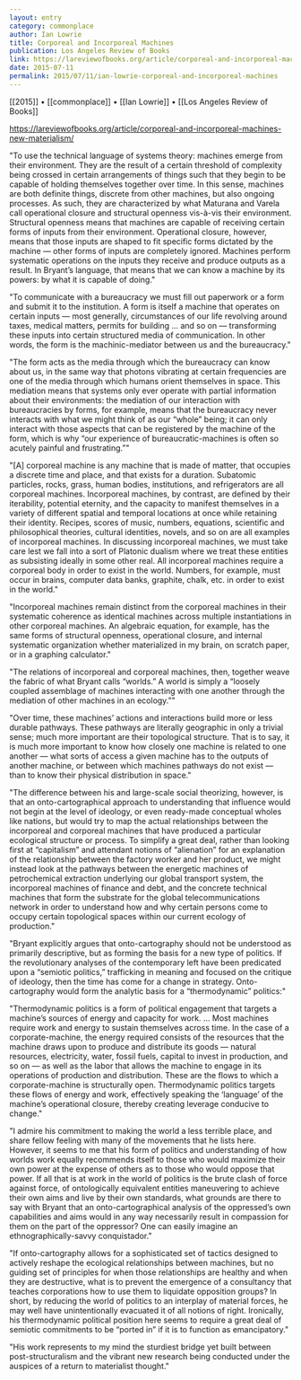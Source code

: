 ```yaml
---
layout: entry
category: commonplace
author: Ian Lowrie
title: Corporeal and Incorporeal Machines
publication: Los Angeles Review of Books
link: https://lareviewofbooks.org/article/corporeal-and-incorporeal-machines-new-materialism/
date: 2015-07-11
permalink: 2015/07/11/ian-lowrie-corporeal-and-incorporeal-machines
---
```


[[2015]] • [[commonplace]] • [[Ian Lowrie]] • [[Los Angeles Review of Books]] 

https://lareviewofbooks.org/article/corporeal-and-incorporeal-machines-new-materialism/

"To use the technical language of systems theory: machines emerge from their environment. They are the result of a certain threshold of complexity being crossed in certain arrangements of things such that they begin to be capable of holding themselves together over time. In this sense, machines are both definite things, discrete from other machines, but also ongoing processes. As such, they are characterized by what Maturana and Varela call operational closure and structural openness vis-à-vis their environment. Structural openness means that machines are capable of receiving certain forms of inputs from their environment. Operational closure, however, means that those inputs are shaped to fit specific forms dictated by the machine — other forms of inputs are completely ignored. Machines perform systematic operations on the inputs they receive and produce outputs as a result. In Bryant’s language, that means that we can know a machine by its powers: by what it is capable of doing."

"To communicate with a bureaucracy we must fill out paperwork or a form and submit it to the institution. A form is itself a machine that operates on certain inputs — most generally, circumstances of our life revolving around taxes, medical matters, permits for building … and so on — transforming these inputs into certain structured media of communication. In other words, the form is the machinic-mediator between us and the bureaucracy."

"The form acts as the media through which the bureaucracy can know about us, in the same way that photons vibrating at certain frequencies are one of the media through which humans orient themselves in space. This mediation means that systems only ever operate with partial information about their environments: the mediation of our interaction with bureaucracies by forms, for example, means that the bureaucracy never interacts with what we might think of as our “whole” being; it can only interact with those aspects that can be registered by the machine of the form, which is why “our experience of bureaucratic-machines is often so acutely painful and frustrating.”"

"[A] corporeal machine is any machine that is made of matter, that occupies a discrete time and place, and that exists for a duration. Subatomic particles, rocks, grass, human bodies, institutions, and refrigerators are all corporeal machines. Incorporeal machines, by contrast, are defined by their iterability, potential eternity, and the capacity to manifest themselves in a variety of different spatial and temporal locations at once while retaining their identity. Recipes, scores of music, numbers, equations, scientific and philosophical theories, cultural identities, novels, and so on are all examples of incorporeal machines. In discussing incorporeal machines, we must take care lest we fall into a sort of Platonic dualism where we treat these entities as subsisting ideally in some other real. All incorporeal machines require a corporeal body in order to exist in the world. Numbers, for example, must occur in brains, computer data banks, graphite, chalk, etc. in order to exist in the world."

"Incorporeal machines remain distinct from the corporeal machines in their systematic coherence as identical machines across multiple instantiations in other corporeal machines. An algebraic equation, for example, has the same forms of structural openness, operational closure, and internal systematic organization whether materialized in my brain, on scratch paper, or in a graphing calculator."

"The relations of incorporeal and corporeal machines, then, together weave the fabric of what Bryant calls “worlds.” A world is simply a “loosely coupled assemblage of machines interacting with one another through the mediation of other machines in an ecology.”"

"Over time, these machines’ actions and interactions build more or less durable pathways. These pathways are literally geographic in only a trivial sense; much more important are their topological structure. That is to say, it is much more important to know how closely one machine is related to one another ­— what sorts of access a given machine has to the outputs of another machine, or between which machines pathways do not exist — than to know their physical distribution in space."

"The difference between his and large-scale social theorizing, however, is that an onto-cartographical approach to understanding that influence would not begin at the level of ideology, or even ready-made conceptual wholes like nations, but would try to map the actual relationships between the incorporeal and corporeal machines that have produced a particular ecological structure or process. To simplify a great deal, rather than looking first at “capitalism” and attendant notions of “alienation” for an explanation of the relationship between the factory worker and her product, we might instead look at the pathways between the energetic machines of petrochemical extraction underlying our global transport system, the incorporeal machines of finance and debt, and the concrete technical machines that form the substrate for the global telecommunications network in order to understand how and why certain persons come to occupy certain topological spaces within our current ecology of production."

"Bryant explicitly argues that onto-cartography should not be understood as primarily descriptive, but as forming the basis for a new type of politics. If the revolutionary analyses of the contemporary left have been predicated upon a “semiotic politics,” trafficking in meaning and focused on the critique of ideology, then the time has come for a change in strategy. Onto-cartography would form the analytic basis for a “thermodynamic” politics:"

"Thermodynamic politics is a form of political engagement that targets a machine’s sources of energy and capacity for work. … Most machines require work and energy to sustain themselves across time. In the case of a corporate-machine, the energy required consists of the resources that the machine draws upon to produce and distribute its goods — natural resources, electricity, water, fossil fuels, capital to invest in production, and so on — as well as the labor that allows the machine to engage in its operations of production and distribution. These are the flows to which a corporate-machine is structurally open. Thermodynamic politics targets these flows of energy and work, effectively speaking the ‘language’ of the machine’s operational closure, thereby creating leverage conducive to change."

"I admire his commitment to making the world a less terrible place, and share fellow feeling with many of the movements that he lists here. However, it seems to me that his form of politics and understanding of how worlds work equally recommends itself to those who would maximize their own power at the expense of others as to those who would oppose that power. If all that is at work in the world of politics is the brute clash of force against force, of ontologically equivalent entities maneuvering to achieve their own aims and live by their own standards, what grounds are there to say with Bryant that an onto-cartographical analysis of the oppressed’s own capabilities and aims would in any way necessarily result in compassion for them on the part of the oppressor? One can easily imagine an ethnographically-savvy conquistador."

"If onto-cartography allows for a sophisticated set of tactics designed to actively reshape the ecological relationships between machines, but no guiding set of principles for when those relationships are healthy and when they are destructive, what is to prevent the emergence of a consultancy that teaches corporations how to use them to liquidate opposition groups? In short, by reducing the world of politics to an interplay of material forces, he may well have unintentionally evacuated it of all notions of right. Ironically, his thermodynamic political position here seems to require a great deal of semiotic commitments to be “ported in” if it is to function as emancipatory."

"His work represents to my mind the sturdiest bridge yet built between post-structuralism and the vibrant new research being conducted under the auspices of a return to materialist thought."
